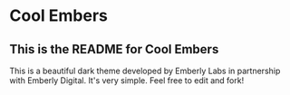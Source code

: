 # Cool Embers
## This is the README for Cool Embers

This is a beautiful dark theme developed by Emberly Labs in partnership with Emberly Digital. It's very simple. Feel free to edit and fork!
